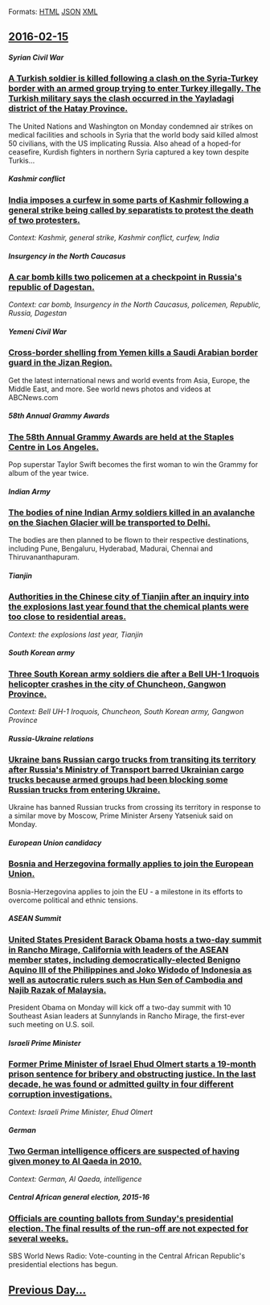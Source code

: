 
Formats: [HTML](2016/02/15/index.html)  [JSON](2016/02/15/index.json)  [XML](2016/02/15/index.xml)  

## [2016-02-15](/news/2016/02/15/index.md)

##### Syrian Civil War
### [A Turkish soldier is killed following a clash on the Syria-Turkey border with an armed group trying to enter Turkey illegally. The Turkish military says the clash occurred in the Yayladagi district of the Hatay Province. ](/news/2016/02/15/a-turkish-soldier-is-killed-following-a-clash-on-the-syriaaturkey-border-with-an-armed-group-trying-to-enter-turkey-illegally-the-turkish.md)
The United Nations and Washington on Monday condemned air strikes on medical facilities and schools in Syria that the world body said killed almost 50 civilians, with the US implicating Russia. Also ahead of a hoped-for ceasefire, Kurdish fighters in northern Syria captured a key town despite Turkis...

##### Kashmir conflict
### [India imposes a curfew in some parts of Kashmir following a general strike being called by separatists to protest the death of two protesters. ](/news/2016/02/15/india-imposes-a-curfew-in-some-parts-of-kashmir-following-a-general-strike-being-called-by-separatists-to-protest-the-death-of-two-protester.md)
_Context: Kashmir, general strike, Kashmir conflict, curfew, India_

##### Insurgency in the North Caucasus
### [A car bomb kills two policemen at a checkpoint in Russia's republic of Dagestan. ](/news/2016/02/15/a-car-bomb-kills-two-policemen-at-a-checkpoint-in-russia-s-republic-of-dagestan.md)
_Context: car bomb, Insurgency in the North Caucasus, policemen, Republic, Russia, Dagestan_

##### Yemeni Civil War
### [Cross-border shelling from Yemen kills a Saudi Arabian border guard in the Jizan Region. ](/news/2016/02/15/cross-border-shelling-from-yemen-kills-a-saudi-arabian-border-guard-in-the-jizan-region.md)
Get the latest international news and world events from Asia, Europe, the Middle East, and more. See world news photos and videos at ABCNews.com

##### 58th Annual Grammy Awards
### [The 58th Annual Grammy Awards are held at the Staples Centre in Los Angeles. ](/news/2016/02/15/the-58th-annual-grammy-awards-are-held-at-the-staples-centre-in-los-angeles.md)
Pop superstar Taylor Swift becomes the first woman to win the Grammy for album of the year twice.

##### Indian Army
### [The bodies of nine Indian Army soldiers killed in an avalanche on the Siachen Glacier will be transported to Delhi. ](/news/2016/02/15/the-bodies-of-nine-indian-army-soldiers-killed-in-an-avalanche-on-the-siachen-glacier-will-be-transported-to-delhi.md)
The bodies are then planned to be flown to their respective destinations, including Pune, Bengaluru, Hyderabad, Madurai, Chennai and Thiruvananthapuram.

##### Tianjin
### [Authorities in the Chinese city of Tianjin after an inquiry into the explosions last year found that the chemical plants were too close to residential areas. ](/news/2016/02/15/authorities-in-the-chinese-city-of-tianjin-after-an-inquiry-into-the-explosions-last-year-found-that-the-chemical-plants-were-too-close-to-r.md)
_Context: the explosions last year, Tianjin_

##### South Korean army
### [Three South Korean army soldiers die after a Bell UH-1 Iroquois helicopter crashes in the city of Chuncheon, Gangwon Province. ](/news/2016/02/15/three-south-korean-army-soldiers-die-after-a-bell-uh-1-iroquois-helicopter-crashes-in-the-city-of-chuncheon-gangwon-province.md)
_Context: Bell UH-1 Iroquois, Chuncheon, South Korean army, Gangwon Province_

##### Russia-Ukraine relations
### [Ukraine bans Russian cargo trucks from transiting its territory after Russia's Ministry of Transport barred Ukrainian cargo trucks because armed groups had been blocking some Russian trucks from entering Ukraine. ](/news/2016/02/15/ukraine-bans-russian-cargo-trucks-from-transiting-its-territory-after-russia-s-ministry-of-transport-barred-ukrainian-cargo-trucks-because-a.md)
Ukraine has banned Russian trucks from crossing its territory in response to a similar move by Moscow, Prime Minister Arseny Yatseniuk said on Monday.

##### European Union candidacy
### [Bosnia and Herzegovina formally applies to join the European Union. ](/news/2016/02/15/bosnia-and-herzegovina-formally-applies-to-join-the-european-union.md)
Bosnia-Herzegovina applies to join the EU - a milestone in its efforts to overcome political and ethnic tensions.

##### ASEAN Summit
### [United States President Barack Obama hosts a two-day summit in Rancho Mirage, California with leaders of the ASEAN member states, including democratically-elected Benigno Aquino III of the Philippines and Joko Widodo of Indonesia as well as autocratic rulers such as Hun Sen of Cambodia and Najib Razak of Malaysia. ](/news/2016/02/15/united-states-president-barack-obama-hosts-a-two-day-summit-in-rancho-mirage-california-with-leaders-of-the-asean-member-states-including.md)
President Obama on Monday will kick off a two-day summit with 10 Southeast Asian leaders at Sunnylands in Rancho Mirage, the first-ever such meeting on U.S. soil.

##### Israeli Prime Minister
### [Former Prime Minister of Israel Ehud Olmert starts a 19-month prison sentence for bribery and obstructing justice. In the last decade, he was found or admitted guilty in four different corruption investigations. ](/news/2016/02/15/former-prime-minister-of-israel-ehud-olmert-starts-a-19-month-prison-sentence-for-bribery-and-obstructing-justice-in-the-last-decade-he-wa.md)
_Context: Israeli Prime Minister, Ehud Olmert_

##### German
### [ Two German intelligence officers are suspected of having given money to Al Qaeda in 2010. ](/news/2016/02/15/two-german-intelligence-officers-are-suspected-of-having-given-money-to-al-qaeda-in-2010.md)
_Context: German, Al Qaeda, intelligence_

##### Central African general election, 2015-16
### [Officials are counting ballots from Sunday's presidential election. The final results of the run-off are not expected for several weeks. ](/news/2016/02/15/officials-are-counting-ballots-from-sunday-s-presidential-election-the-final-results-of-the-run-off-are-not-expected-for-several-weeks.md)
SBS World News Radio: Vote-counting in the Central African Republic&#039;s presidential elections has begun.

## [Previous Day...](/news/2016/02/14/index.md)

